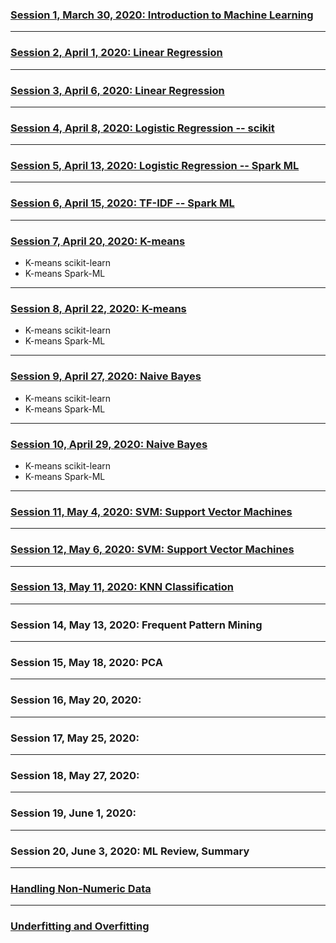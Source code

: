 
### [Session 1, March 30, 2020: Introduction to Machine Learning](./../../docs/introduction/README.md)

-----

### [Session 2, April 1, 2020: Linear Regression](./../../docs/linear_regression/README.md)

----

### [Session 3, April 6, 2020: Linear Regression](./../../docs/linear_regression/README.md)

----

### [Session 4, April 8, 2020: Logistic Regression -- scikit](./../../docs/logistic_regression/README.md)
<!--
spam/nospam: 
https://medium.com/@julsimon/building-a-spam-classifier-pyspark-mllib-vs-sagemaker-xgboost-1980158a900f
https://towardsdatascience.com/spam-detection-with-logistic-regression-23e3709e522
https://www.kaggle.com/abhikaggle8/pima-diabetes-classification/data
-->

--------

### [Session 5, April 13, 2020: Logistic Regression -- Spark ML](./../../docs/logistic_regression/README.md)

-----------

### [Session 6, April 15, 2020: TF-IDF -- Spark ML](./../../docs/TF-IDF/README.md)
<!--
* Students Project Presentation
-->

--------

### [Session 7, April 20, 2020: K-means](./../../docs/kmeans/README.md)

* K-means scikit-learn
* K-means Spark-ML

-------

### [Session 8, April 22, 2020: K-means](./../../docs/kmeans/README.md)

* K-means scikit-learn
* K-means Spark-ML

--------

### [Session 9, April 27, 2020: Naive Bayes](./../../docs/naive_bayes/README.md)
* K-means scikit-learn
* K-means Spark-ML

--------

### [Session 10, April 29, 2020: Naive Bayes](./../../docs/naive_bayes/README.md)
* K-means scikit-learn
* K-means Spark-ML

--------

### [Session 11, May 4, 2020: SVM: Support Vector Machines](./../../docs/svm/README.md)

--------

### [Session 12, May 6, 2020: SVM: Support Vector Machines](./../../docs/svm/README.md)

--------

### [Session 13, May 11, 2020: KNN Classification](./../../docs/KNN/README.md)

--------

### Session 14, May 13, 2020: Frequent Pattern Mining

--------

### Session 15, May 18, 2020: PCA

-------

### Session 16, May 20, 2020: 

-------

### Session 17, May 25, 2020: 

-------

### Session 18, May 27, 2020: 

--------

### Session 19, June 1, 2020: 

-----

### Session 20, June 3, 2020: ML Review, Summary

-------

### [Handling Non-Numeric Data](./../../docs/handling_non_numeric_data/README.md)

------

### [Underfitting and Overfitting](./../../docs/underfitting_overfitting/README.md)
